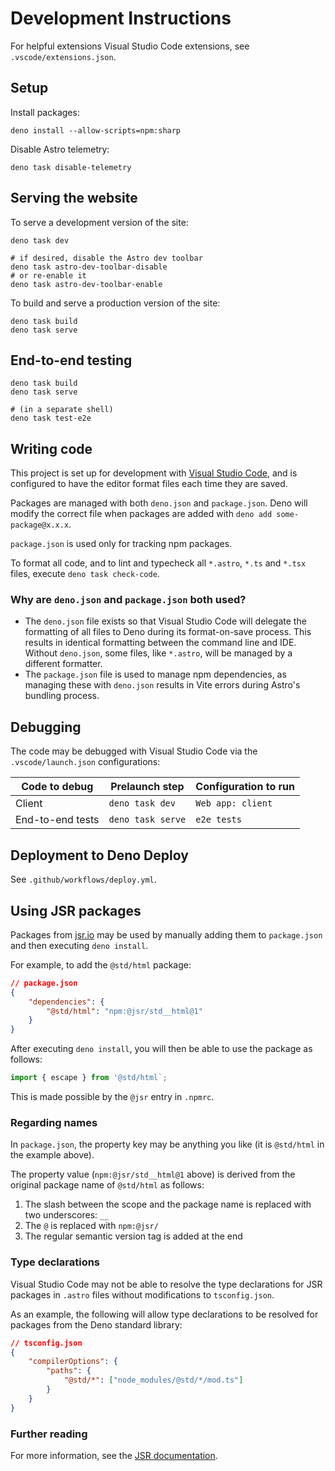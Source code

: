 # Development Instructions

For helpful extensions Visual Studio Code extensions, see `.vscode/extensions.json`.

## Setup

Install packages:

```shell
deno install --allow-scripts=npm:sharp
```

Disable Astro telemetry:

```shell
deno task disable-telemetry
```

## Serving the website

To serve a development version of the site:

```shell
deno task dev

# if desired, disable the Astro dev toolbar
deno task astro-dev-toolbar-disable
# or re-enable it
deno task astro-dev-toolbar-enable
```

To build and serve a production version of the site:

```shell
deno task build
deno task serve
```

## End-to-end testing

```shell
deno task build
deno task serve

# (in a separate shell)
deno task test-e2e
```

## Writing code

This project is set up for development with [Visual Studio Code](https://code.visualstudio.com/), and is configured to have the editor
format files each time they are saved.

Packages are managed with both `deno.json` and `package.json`. Deno will modify the correct file when packages are added with
`deno add some-package@x.x.x`.

`package.json` is used only for tracking npm packages.

To format all code, and to lint and typecheck all `*.astro`, `*.ts` and `*.tsx` files, execute `deno task check-code`.

### Why are `deno.json` and `package.json` both used?

- The `deno.json` file exists so that Visual Studio Code will delegate the formatting of all files to Deno during its format-on-save
  process. This results in identical formatting between the command line and IDE. Without `deno.json`, some files, like `*.astro`, will be
  managed by a different formatter.
- The `package.json` file is used to manage npm dependencies, as managing these with `deno.json` results in Vite errors during Astro's
  bundling process.

## Debugging

The code may be debugged with Visual Studio Code via the `.vscode/launch.json` configurations:

| Code to debug    | Prelaunch step    | Configuration to run |
| ---------------- | ----------------- | -------------------- |
| Client           | `deno task dev`   | `Web app: client`    |
| End-to-end tests | `deno task serve` | `e2e tests`          |

## Deployment to Deno Deploy

See `.github/workflows/deploy.yml`.

## Using JSR packages

Packages from [jsr.io](https://jsr.io/) may be used by manually adding them to `package.json` and then executing `deno install`.

For example, to add the `@std/html` package:

```JSON
// package.json
{
    "dependencies": {
        "@std/html": "npm:@jsr/std__html@1"
    }
}
```

After executing `deno install`, you will then be able to use the package as follows:

```TypeScript
import { escape } from '@std/html`;
```

This is made possible by the `@jsr` entry in `.npmrc`.

### Regarding names

In `package.json`, the property key may be anything you like (it is `@std/html` in the example above).

The property value (`npm:@jsr/std__html@1` above) is derived from the original package name of `@std/html` as follows:

1. The slash between the scope and the package name is replaced with two underscores: `__`
2. The `@` is replaced with `npm:@jsr/`
3. The regular semantic version tag is added at the end

### Type declarations

Visual Studio Code may not be able to resolve the type declarations for JSR packages in `.astro` files without modifications to
`tsconfig.json`.

As an example, the following will allow type declarations to be resolved for packages from the Deno standard library:

```JSON
// tsconfig.json
{
    "compilerOptions": {
        "paths": {
            "@std/*": ["node_modules/@std/*/mod.ts"]
        }
    }
}
```

### Further reading

For more information, see the [JSR documentation](https://jsr.io/docs/npm-compatibility#advanced-setup).
